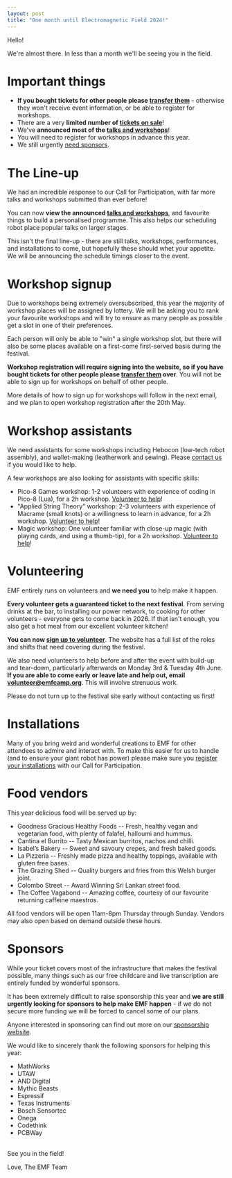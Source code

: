 ```yaml
---
layout: post
title: "One month until Electromagnetic Field 2024!"
---
```


Hello!

We're almost there. In less than a month we'll be seeing you in the field.

# Important things

* **If you bought tickets for other people please [transfer them](https://www.emfcamp.org/account/tickets)** - otherwise they won't receive event information, or be able to register for workshops.
* There are a very **limited number of [tickets on sale](https://www.emfcamp.org/tickets)**!
* We've **announced most of the [talks and workshops](https://emfcamp.org/line-up)**!
* You will need to register for workshops in advance this year.
* We still urgently [need sponsors](https://www.emfcamp.org/sponsor).

# The Line-up

We had an incredible response to our Call for Participation, with far more talks and workshops submitted than ever before!

You can now **view the announced [talks and workshops](https://www.emfcamp.org/schedule/2024)**, and favourite things to build a personalised programme. This also helps our scheduling robot place popular talks on larger stages.

This isn't the final line-up - there are still talks, workshops, performances, and installations to come, but hopefully these should whet your appetite. We will be announcing the schedule timings closer to the event.

# Workshop signup

Due to workshops being extremely oversubscribed, this year the majority of workshop places will be assigned by lottery. We will be asking you to rank your favourite workshops and will try to ensure as many people as possible get a slot in one of their preferences.

Each person will only be able to "win" a single workshop slot, but there will also be some places available on a first-come first-served basis during the festival.

**Workshop registration will require signing into the website, so if you have bought tickets for other people please [transfer them](https://www.emfcamp.org/account/tickets) over**. You will not be able to sign up for workshops on behalf of other people.

More details of how to sign up for workshops will follow in the next email, and we plan to open workshop registration after the 20th May.

# Workshop assistants

We need assistants for some workshops including Hebocon (low-tech robot assembly), and wallet-making (leatherwork and sewing). Please [contact us](mailto:content@emfcamp.org?subject=Workshop%20Helper) if you would like to help.

A few workshops are also looking for assistants with specific skills:

* Pico-8 Games workshop: 1-2 volunteers with experience of coding in Pico-8 (Lua), for a 2h workshop. [Volunteer to help](mailto:content@emfcamp.org?subject=Pico-8%20Workshop%20Helper)!
* "Applied String Theory" workshop: 2-3 volunteers with experience of Macrame (small knots) or a willingness to learn in advance, for a 2h workshop. [Volunteer to help](mailto:content@emfcamp.org?subject=Macrame%20Workshop%20Helper)!
* Magic workshop: One volunteer familiar with close-up magic (with playing cards, and using a thumb-tip), for a 2h workshop. [Volunteer to help](mailto:content@emfcamp.org?subject=Magic%20Workshop%20Helper)!

# Volunteering

EMF entirely runs on volunteers and **we need you** to help make it happen.

**Every volunteer gets a guaranteed ticket to the next festival**. From serving drinks at the bar, to installing our power network, to cooking for other volunteers - everyone gets to come back in 2026. If that isn't enough, you also get a hot meal from our excellent volunteer kitchen!

**You can now [sign up to volunteer](https://www.emfcamp.org/volunteer)**. The website has a full list of the roles and shifts that need covering during the festival.

We also need volunteers to help before and after the event with build-up and tear-down, particularly afterwards on Monday 3rd & Tuesday 4th June. **If you are able to come early or leave late and help out, email [volunteer@emfcamp.org](mailto:volunteer@emfcamp.org)**. This will involve strenuous work.

Please do not turn up to the festival site early without contacting us first!

# Installations

Many of you bring weird and wonderful creations to EMF for other attendees to admire and interact with. To make this easier for us to handle (and to ensure your giant robot has power) please make sure you [register your installations](https://www.emfcamp.org/cfp/installation) with our Call for Participation.

# Food vendors

This year delicious food will be served up by:

* Goodness Gracious Healthy Foods -- Fresh, healthy vegan and vegetarian food, with plenty of falafel, halloumi and hummus.
* Cantina el Burrito -- Tasty Mexican burritos, nachos and chilli. 
* Isabel’s Bakery -- Sweet and savoury crepes, and fresh baked goods.
* La Pizzeria -- Freshly made pizza and healthy toppings, available with gluten free bases. 
* The Grazing Shed -- Quality burgers and fries from this Welsh burger joint.
* Colombo Street -- Award Winning Sri Lankan street food.
* The Coffee Vagabond -- Amazing coffee, courtesy of our favourite returning caffeine maestros.

All food vendors will be open 11am-8pm Thursday through Sunday. Vendors may also open based on demand outside these hours.

# Sponsors

While your ticket covers most of the infrastructure that makes the festival possible, many things such as our free childcare and live transcription are entirely funded by wonderful sponsors.

It has been extremely difficult to raise sponsorship this year and **we are still urgently looking for sponsors to help make EMF happen** - if we do not secure more funding we will be forced to cancel some of our plans.

Anyone interested in sponsoring can find out more on our [ sponsorship website](https://www.emfcamp.org/sponsor). 

We would like to sincerely thank the following sponsors for helping this year:

 * MathWorks
 * UTAW
 * AND Digital
 * Mythic Beasts
 * Espressif
 * Texas Instruments
 * Bosch Sensortec
 * Onega
 * Codethink
 * PCBWay

<br>See you in the field!

Love,
The EMF Team
